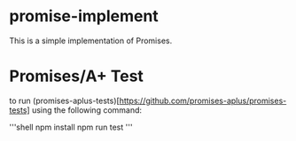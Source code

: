 # promise-implement

This is a simple implementation of Promises.

# Promises/A+ Test

to run (promises-aplus-tests)[https://github.com/promises-aplus/promises-tests] using the following command:

'''shell
npm install
npm run test
'''
